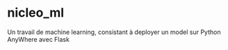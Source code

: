 # nicleo_ml
Un travail de machine learning, consistant à deployer un model sur Python AnyWhere avec Flask

